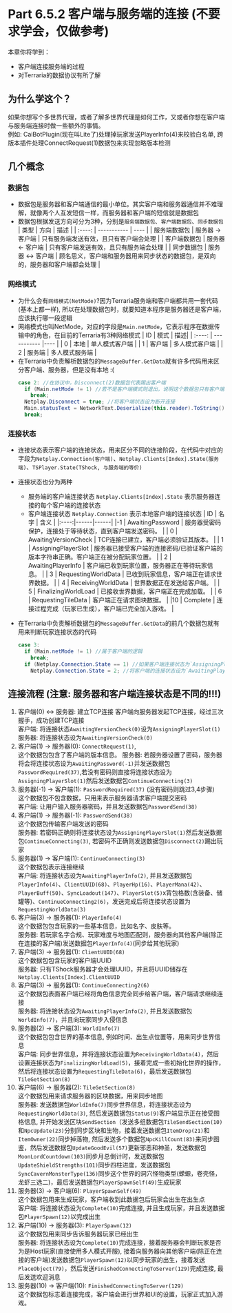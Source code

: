 # Part 6.5.2 客户端与服务端的连接 (不要求学会，仅做参考)

本章你将学到：  
- 客户端连接服务端的过程
- 对Terraria的数据协议有所了解

## 为什么学这个？
如果你想写个多世界代理，或者了解多世界代理是如何工作，又或者你想在客户端与服务端连接时做一些额外的事情。  
例如: CaiBotPlugin(现在叫Lite了)处理掉玩家发送PlayerInfo(4)来校验白名单, 跨版本插件处理ConnectRequest(1)数据包来实现忽略版本检测
## 几个概念
### 数据包
- 数据包是服务器和客户端通信的最小单位。其实客户端和服务器通信并不难理解，就像两个人互发短信一样，而服务器和客户端的短信就是数据包
- 数据包根据发送方向可分为3种，分别是`服务端数据包`、`客户端数据包`、`同步数据包`
  | 类型 | 方向 | 描述 |
  | :----: | ----------- | ---- |
  | 服务端数据包 | 服务器 -> 客户端 | 只有服务端发送有效，且只有客户端会处理 |
  | 客户端数据包 | 服务器 <- 客户端 | 只有客户端发送有效，且只有服务端会处理 |
  | 同步数据包 | 服务器 <-> 客户端 | 顾名思义，客户端和服务器用来同步状态的数据包，是双向的，服务器和客户端都会处理 |

### 网络模式

- 为什么会有`网络模式(NetMode)`?因为Terraria服务端和客户端都共用一套代码(基本上都一样), 所以在处理数据包时，就要知道本程序是服务器还是客户端，应该执行哪一段逻辑
- 网络模式也叫NetMode，对应的字段是`Main.netMode`，它表示程序在数据传输中的角色，在目前的Terraria有3种网络模式
  | ID | 模式 | 描述|
  | :----: | ----------- |---- |
  | 0 | 本地 | 单人模式客户端 |
  | 1 | 客户端 | 多人模式客户端 |
  | 2 | 服务端 | 多人模式服务端 |
- 在Terraria中负责解析数据包的`MessageBuffer.GetData`就有许多代码用来区分客户端、服务器，但是没有本地 :(
  ```csharp
  case 2: //在协议中，Disconnect(2)数据包代表踢出客户端
    if (Main.netMode != 1) //若不是客户端模式则退出，说明这个数据包只有客户端才处理，是服务端数据包。
      break;
    Netplay.Disconnect = true; //将客户端状态设为断开连接
    Main.statusText = NetworkText.Deserialize(this.reader).ToString(); //显示踢出的理由
    break;
  ```

### 连接状态
- 连接状态表示客户端的连接状态，用来区分不同的连接阶段，在代码中对应的字段为`Netplay.Connection(客户端)`、`Netplay.Clients[Index].State(服务端)`、`TSPlayer.State(TShock, 与服务端的等价)`
- 连接状态也分为两种
  - 服务端的客户端连接状态 `Netplay.Clients[Index].State`
    表示服务器连接的每个客户端的连接状态
  - 客户端连接状态 `Netplay.Connection`
    表示本地客户端的连接状态
  | ID | 名字 | 含义 |
  |:----:|------|------|
  |-1 | AwaitingPassword | 服务器受密码保护，连接处于等待状态，直到客户端发送密码。 |
  | 0 | AwaitingVersionCheck | TCP连接已建立，客户端必须验证其版本。 |
  | 1 | AssigningPlayerSlot | 服务器已接受客户端的连接密码/已验证客户端的版本字符串正确。客户端正在被分配玩家位置。 |
  | 2 | AwaitingPlayerInfo | 客户端已收到玩家位置，服务器正在等待玩家信息。 |
  | 3 | RequestingWorldData | 已收到玩家信息，客户端正在请求世界数据。 |
  | 4 | ReceivingWorldData | 世界数据正在发送给客户端。 |
  | 5 | FinalizingWorldLoad | 已接收世界数据，客户端正在完成加载。 |
  | 6 | RequestingTileData | 客户端正在请求图块数据。 |
  |10 | Complete | 连接过程完成（玩家已生成），客户端已完全加入游戏。 |

- 在Terraria中负责解析数据包的`MessageBuffer.GetData`的前几个数据包就有用来判断玩家连接状态的代码
  ```csharp
  case 3:
    if (Main.netMode != 1) //属于客户端的逻辑
      break;
    if (Netplay.Connection.State == 1) //如果客户端连接状态为`AssigningPlayerSlot(1)`
      Netplay.Connection.State = 2; //将客户端的连接状态设为`AwaitingPlayerInfo(2)`
  ```
## 连接流程 (注意: 服务器和客户端连接状态是不同的!!!)
1. 客户端(0) <-> 服务器: 建立TCP连接
   客户端向服务器发起TCP连接，经过三次握手，成功创建TCP连接  
   客户端: 将连接状态`AwaitingVersionCheck(0)`设为`AssigningPlayerSlot(1)`  
   服务器: 将连接状态设为`AwaitingVersionCheck(0)`  
3. 客户端(1) -> 服务器(0): `ConnectRequest(1)`,  
   这个数据包包含了客户端的版本信息。 
   服务器: 若服务器设置了密码，服务器将会将连接状态设为`AwaitingPassword(-1)`并发送数据包`PasswordRequired(37)`,若没有密码则直接将连接状态设为`AssigningPlayerSlot(1)`然后发送数据包`ContinueConnecting(3)`  
4. 服务器(-1) -> 客户端(1): `PasswordRequired(37)` (没有密码则跳过3,4步骤)  
   这个数据包不包含数据，只用来表示服务器请求客户端提交密码  
   客户端: 让用户输入服务器密码，并且发送数据包`PasswordSend(38)`  
5. 客户端(1) -> 服务器(-1): `PasswordSend(38)`  
   这个数据包传输客户端发送的密码  
   服务器: 若密码正确则将连接状态设为`AssigningPlayerSlot(1)`然后发送数据包`ContinueConnecting(3)`, 若密码不正确则发送数据包`Disconnect(2)`踢出玩家  
6. 服务器(1) -> 客户端(1): `ContinueConnecting(3)`   
   这个数据包表示连接继续  
   客户端: 将连接状态设为`AwaitingPlayerInfo(2)`, 并且发送数据包`PlayerInfo(4)`、`ClientUUID(68)`、`PlayerHp(16)`、`PlayerMana(42)`、 `PlayerBuff(50)`、`SyncLoadout(147)`、`PlayerSlot(5)`x背包格数(含装备、储罐等)、`ContinueConnecting2(6)`，发送完成后将连接状态设置为`RequestingWorldData(3)`  
7. 客户端(3) -> 服务器(1): `PlayerInfo(4)`    
   这个数据包包含玩家的一些基本信息，比如名字、皮肤等。  
   服务器: 若玩家名字合规、玩家难度与地图匹配则，服务器向其他客户端(除正在连接的客户端)发送数据包`PlayerInfo(4)`(同步给其他玩家)  
8. 客户端(3) -> 服务器(1): `ClientUUID(68)`   
   这个数据包包含玩家的客户端UUID  
   服务器: 只有TShock服务器才会处理UUID，并且将UUID储存在`Netplay.Clients[Index].ClientUUID  `
9. 客户端(3) -> 服务器(1): `ContinueConnecting2(6)`  
   这个数据包表面客户端已经将角色信息完全同步给客户端，客户端请求继续连接  
   服务器: 将连接状态设为`AwaitingPlayerInfo(2)`, 并且发送数据包`WorldInfo(7)`，并且向玩家同步入侵信息  
10. 服务器(2) -> 客户端(3): `WorldInfo(7)`  
   这个数据包包含世界的基本信息, 例如时间、出生点位置等，用来同步世界信息  
   客户端: 同步世界信息，并将连接状态设置为`ReceivingWorldData(4)`，然后设置连接状态为`FinalizingWorldLoad(5)`，接着完成一些初始化世界的操作，然后将连接状态设置为`RequestingTileData(6)`，最后发送数据包`TileGetSection(8)`  
11. 客户端(6) -> 服务器(2): `TileGetSection(8)`  
   这个数据包用来请求服务器的区块数据，用来同步地图  
   服务器: 发送数据包`WorldInfo(7)`同步世界信息，将连接状态设为`RequestingWorldData(3)`, 然后发送数据包`Status(9)`客户端显示正在接受图格信息, 并开始发送区块`SendSection`（发送多组数据包`TileSendSection(10)`和`NpcUpdate(23)`分别同步区块和生物，接着发送数据包`ItemDrop(21)`和`ItemOwner(22)`同步掉落物, 然后发送多个数据包`NpcKillCount(83)`来同步图鉴，然后发送数据包`UpdateGoodEvil(57)`更新邪恶和神圣，发送数据包`MoonLordCountdown(103)`同步月总倒计时，发送数据包`UpdateShieldStrengths(101)`同步四柱进度，发送数据包`SyncCavernMonsterType(136)`同步这个世界的洞穴怪物类型(蝾螈，卷壳怪，龙虾三选二)，最后发送数据包`PlayerSpawnSelf(49)`生成玩家
12. 服务器(3) -> 客户端(6): `PlayerSpawnSelf(49)`  
    这个数据包用来生成玩家，客户端收到此数据包后玩家会出生在出生点  
    客户端: 将连接状态设为`Complete(10)`完成连接, 并且生成玩家，并且发送数据包`PlayerSpawn(12)`以完成出生  
13. 客户端(10) -> 服务器(3): `PlayerSpawn(12)`  
    这个数据包用来同步告诉服务器玩家已经出生  
    服务器: 将连接状态设为`Complete(10)`完成连接，接着服务器会判断玩家是否为是Host玩家(直接使用多人模式开服), 接着向服务器向其他客户端(除正在连接的客户端)发送数据包`PlayerSpawn(12)`以同步玩家的出生，接着发送`PlaceObject(79)`，然后发送`FinishedConnectingToServer(129)`完成连接, 最后发送欢迎消息  
14. 服务器(10) -> 客户端(10): `FinishedConnectingToServer(129)`  
    这个数据包标志着连接完成，客户端会进行世界和UI的设置，玩家正式加入游戏。





